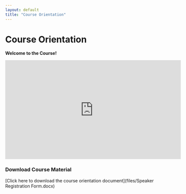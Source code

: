 ```yaml
---
layout: default
title: "Course Orientation"
---
```


# Course Orientation

**Welcome to the Course!**

<iframe width="560" height="315" src="https://www.youtube.com/embed/pQEdCdkrc2k?si=KnJIYSjHdqBBtOsI" title="YouTube video player" frameborder="0" allow="accelerometer; autoplay; clipboard-write; encrypted-media; gyroscope; picture-in-picture; web-share" referrerpolicy="strict-origin-when-cross-origin" allowfullscreen></iframe>

### Download Course Material

[Click here to download the course orientation document](files/Speaker Registration Form.docx)
